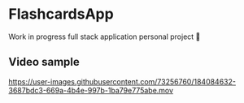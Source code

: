 # FlashcardsApp
Work in progress full stack application personal project 🚧


## Video sample
https://user-images.githubusercontent.com/73256760/184084632-3687bdc3-669a-4b4e-997b-1ba79e775abe.mov
